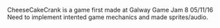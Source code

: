 CheeseCakeCrank is a game first made at Galway Game Jam 8 05/11/16
Need to implement intented game mechanics and made sprites/audio.

